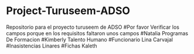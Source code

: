 # Project-Turuseem-ADSO
Repositorio para el proyecto turuseem de ADSO 
#Por favor Verificar los campos porque en los requisitos faltaron unos campos 
#Natalia Programas De Formacion
#Kimberly Talento Humano
#Funcionario Lina Carvajal
#Inasistencias Linares
#Fichas Kaleth